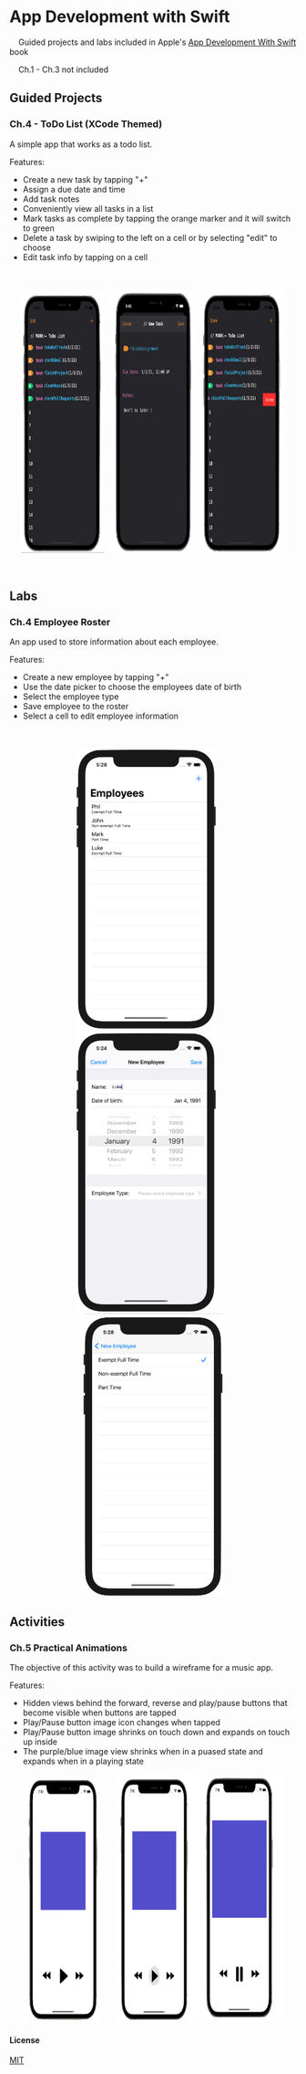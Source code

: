 # App Development with Swift

&nbsp; &nbsp; Guided projects and labs included in Apple's [App Development With Swift](https://books.apple.com/us/book/app-development-with-swift/id1219117996) book

&nbsp; &nbsp; Ch.1 - Ch.3 not included

## Guided Projects

### Ch.4 - ToDo List (XCode Themed)

A simple app that works as a todo list. 

Features:

  - Create a new task by tapping "+" 
  - Assign a due date and time
  - Add task notes 
  - Conveniently view all tasks in a list 
  - Mark tasks as complete by tapping the orange marker and it will switch to green 
  - Delete a task by swiping to the left on a cell or by selecting "edit" to choose
  - Edit task info by tapping on a cell    

&nbsp; 

<p align="center" width="100%" >
<img width="29%" height="460" src="https://github.com/benreeps/App-Development-With-Swift/blob/master/Images/ToDoList-List.png" /> &nbsp;
<img width="30%" height="460" src="https://github.com/benreeps/App-Development-With-Swift/blob/master/Images/ToDoList-Edit:Create.png" />
<img width="30%" height="465" src="https://github.com/benreeps/App-Development-With-Swift/blob/master/Images/ToDoList-Delete.png" /> 
</p>

&nbsp;

## Labs

### Ch.4 Employee Roster 

An app used to store information about each employee. 

Features:

  - Create a new employee by tapping "+"
  - Use the date picker to choose the employees date of birth 
  - Select the employee type 
  - Save employee to the roster 
  - Select a cell to edit employee information 
  
&nbsp;

<p align="center" >
<img src="https://github.com/benreeps/App-Development-With-Swift/blob/master/Images/EmployeeRoster-List.png" width="250" /> &nbsp; &nbsp; &nbsp;
<img src="https://github.com/benreeps/App-Development-With-Swift/blob/master/Images/EmployeeRoster-Edit.png" width="250" /> &nbsp; &nbsp; &nbsp;
<img src="https://github.com/benreeps/App-Development-With-Swift/blob/master/Images/EmployeeRoster-EmployeeType.png" width="250" >
</p>


## Activities

### Ch.5 Practical Animations

The objective of this activity was to build a wireframe for a music app. 

Features: 

  - Hidden views behind the forward, reverse and play/pause buttons that become visible when buttons are tapped
  - Play/Pause button image icon changes when tapped
  - Play/Pause button image shrinks on touch down and expands on touch up inside 
  - The purple/blue image view shrinks when in a puased state and expands when in a playing state

<p align="center" width="100%" >
<img width="27%" height="430" src="https://github.com/benreeps/App-Development-With-Swift/blob/master/Images/MusicWireframe-Paused.png" /> &nbsp; &nbsp; &nbsp;
<img width="29%" height="435" src="https://github.com/benreeps/App-Development-With-Swift/blob/master/Images/MusicWireframe-PressPlay.png" />
<img width="28%" height="430" src="https://github.com/benreeps/App-Development-With-Swift/blob/master/Images/MusicWireframe-Playing.png" /> 
</p>


#### License

[MIT](https://choosealicense.com/licenses/mit/)

